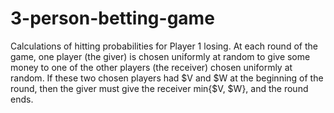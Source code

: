 # 3-person-betting-game
 Calculations of hitting probabilities for Player 1 losing. At each round of the game, one player (the giver) is chosen uniformly at random to give some money to one of the other players (the receiver) chosen uniformly at random. If these two chosen players had $V and $W at the beginning of the round, then the giver must give the receiver min{$V, $W}, and the round ends.
